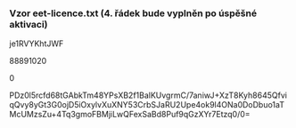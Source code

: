 ### Vzor eet-licence.txt \(4. řádek bude vyplněn po úspěšné aktivaci\)

je1RVYKhtJWF

88891020

0

PDz0l5rcfd68tGAbkTm48YPsXB2f1BalKUvgrmC/7aniwJ+XzT8Kyh8645QfviqQvy8yGt3G0ojD5iOxylvXuXNY53CrbSJaRU2Upe4ok9l4ONa0DoDbuo1aTMcUMzsZu+4Tq3gmoFBMjiLwQFexSaBd8Puf9qGzXYr7Etzq0/0=

